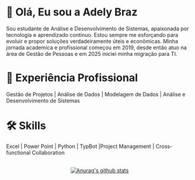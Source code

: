# 👋 Olá, Eu sou a Adely Braz

Sou estudante de Análise e Desenvolvimento de Sistemas, apaixonada por tecnologia e aprendizado contínuo. 
Estou sempre me esforçando para evoluir e propor soluções verdadeiramente úteis e econômicas.
Minha jornada academica e profissional começou em 2019, desde então atuo na área de Gestão de Pessoas e em 2025 iniciei minha migração para TI.  

# 💼 Experiência Profissional
Gestão de Projetos | Análise de Dados | Modelagem de Dados | Análise e Desenvolvimento de Sistemas

# 🛠 Skills
Excel | Power Point | Python | TypBot |Project Management | Cross-functional Collaboration


</br>
<div align="center">
<a href="https://github-readme-stats.anuraghazra1.vercel.app/api?username=Adely"><img src="https://github-readme-stats.anuraghazra1.vercel.app/api?username=Adely&show_icons=true&include_all_commits=true&theme=radical" alt="Anurag's github stats"/>
</a>
</div>

